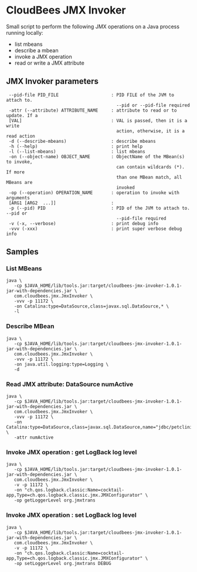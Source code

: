 # CloudBees JMX Invoker

Small script to perform the following JMX operations on a Java process running locally:

* list mbeans
* describe a mbean
* invoke a JMX operation
* read or write a JMX attribute


## JMX Invoker parameters

```
 --pid-file PID_FILE                    : PID FILE of the JVM to attach to.
                                          --pid or --pid-file required
 -attr (--attribute) ATTRIBUTE_NAME     : attribute to read or to update. If a
 [VAL]                                  : VAL is passed, then it is a write
                                          action, otherwise, it is a read action
 -d (--describe-mbeans)                 : describe mbeans
 -h (--help)                            : print help
 -l (--list-mbeans)                     : list mbeans
 -on (--object-name) OBJECT_NAME        : ObjectName of the MBean(s) to invoke,
                                          can contain wildcards (*). If more
                                          than one MBean match, all MBeans are
                                          invoked
 -op (--operation) OPERATION_NAME       : operation to invoke with arguments
 [ARG1 [ARG2  ...]]                     :
 -p (--pid) PID                         : PID of the JVM to attach to. --pid or
                                          --pid-file required
 -v (-x, --verbose)                     : print debug info
 -vvv (-xxx)                            : print super verbose debug info
```

## Samples

### List MBeans

```
java \
   -cp $JAVA_HOME/lib/tools.jar:target/cloudbees-jmx-invoker-1.0.1-jar-with-dependencies.jar \
   com.cloudbees.jmx.JmxInvoker \
   -vvv -p 11172 \
   -on Catalina:type=DataSource,class=javax.sql.DataSource,* \
   -l

```

### Describe MBean

```
java \
   -cp $JAVA_HOME/lib/tools.jar:target/cloudbees-jmx-invoker-1.0.1-jar-with-dependencies.jar \
   com.cloudbees.jmx.JmxInvoker \
   -vvv -p 11172 \
   -on java.util.logging:type=Logging \
   -d

```


### Read JMX attribute: DataSource numActive


```
java \
   -cp $JAVA_HOME/lib/tools.jar:target/cloudbees-jmx-invoker-1.0.1-jar-with-dependencies.jar \
   com.cloudbees.jmx.JmxInvoker \
   -vvv -p 11172 \
   -on Catalina:type=DataSource,class=javax.sql.DataSource,name="jdbc/petclinic" \
   -attr numActive

```


### Invoke JMX operation : get LogBack log level
```
java \
   -cp $JAVA_HOME/lib/tools.jar:target/cloudbees-jmx-invoker-1.0.1-jar-with-dependencies.jar \
   com.cloudbees.jmx.JmxInvoker \
   -v -p 11172 \
   -on "ch.qos.logback.classic:Name=cocktail-app,Type=ch.qos.logback.classic.jmx.JMXConfigurator" \
   -op getLoggerLevel org.jmxtrans
```

### Invoke JMX operation : set LogBack log level

```
java \
   -cp $JAVA_HOME/lib/tools.jar:target/cloudbees-jmx-invoker-1.0.1-jar-with-dependencies.jar \
   com.cloudbees.jmx.JmxInvoker \
   -v -p 11172 \
   -on "ch.qos.logback.classic:Name=cocktail-app,Type=ch.qos.logback.classic.jmx.JMXConfigurator" \
   -op setLoggerLevel org.jmxtrans DEBUG

```